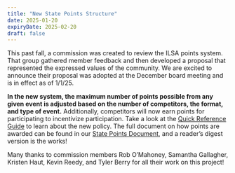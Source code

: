 ```yaml
---
title: "New State Points Structure"
date: 2025-01-20
expiryDate: 2025-02-20
draft: false
---
```


This past fall, a commission was created to review the ILSA points system.
That group gathered member feedback and then developed a proposal that represented the expressed values of the community.
We are excited to announce their proposal was adopted at the December board meeting and is in effect as of 1/1/25.

**In the new system, the maximum number of points possible from any given event is adjusted based on the number of competitors, the format, and type of event.**
Additionally, competitors will now earn points for participating to incentivize participation.
Take a look at the [Quick Reference Guide](https://drive.google.com/file/d/1lYMMS3qpvkfcv2OULeBywNyoEAnzjssb/view) to learn about the new policy.
The full document on how points are awarded can be found in our [State Points Document](https://www.illinoisshuffleboard.org/documents/ILSA%20State%20Points%202.0.pdf), and a reader’s digest version is the works!

Many thanks to commission members Rob O’Mahoney, Samantha Gallagher, Kristen Haut, Kevin Reedy, and Tyler Berry for all their work on this project!
